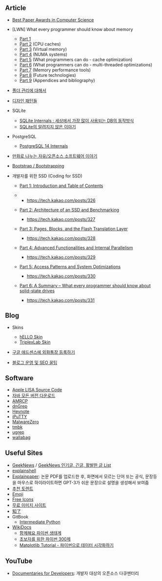 ## Article

* [Best Paper Awards in Computer Science](https://jeffhuang.com/best_paper_awards/)
* [LWN] What every programmer should know about memory
  * [Part 1](https://lwn.net/Articles/250967/)
  * [Part 2](http://lwn.net/Articles/252125/) (CPU caches)
  * [Part 3](http://lwn.net/Articles/253361/) (Virtual memory)
  * [Part 4](http://lwn.net/Articles/254445/) (NUMA systems)
  * [Part 5](http://lwn.net/Articles/255364/) (What programmers can do - cache optimization)
  * [Part 6](http://lwn.net/Articles/256433/) (What programmers can do - multi-threaded optimizations)
  * [Part 7](http://lwn.net/Articles/257209/) (Memory performance tools)
  * [Part 8](https://lwn.net/Articles/258154/) (Future technologies)
  * [Part 9](https://lwn.net/Articles/258188/) (Appendices and bibliography)

* [폴더 관리에 대해서](computer/2022-10-25-folder-management.md)
* [디자인 패턴들](https://refactoring.guru/ko/design-patterns)
* SQLite
  * [SQLite Internals : 세상에서 가장 많이 사용되는 DB의 동작방식](https://www.compileralchemy.com/books/sqlite-internals/)
  * [SQLite의 알려지지 않은 이야기](https://corecursive.com/066-sqlite-with-richard-hipp/)

* PostgreSQL
  * [PostgreSQL 14 Internals](https://postgrespro.com/community/books/internals)

* [만화로 나누는 자유/오픈소스 소프트웨어 이야기](https://joone.net/)
* [Bootstrap / Bootstrapping](computer/2023-01-26-bootstrap.md)

- 개발자를 위한 SSD (Coding for SSD)

  - [Part 1: Introduction and Table of Contents](http://codecapsule.com/2014/02/12/coding-for-ssds-part-1-introduction-and-table-of-contents/)

  - - https://tech.kakao.com/posts/326
  - [Part 2: Architecture of an SSD and Benchmarking](http://codecapsule.com/2014/02/12/coding-for-ssds-part-2-architecture-of-an-ssd-and-benchmarking/)
    - https://tech.kakao.com/posts/327
  - [Part 3: Pages, Blocks, and the Flash Translation Layer](http://codecapsule.com/2014/02/12/coding-for-ssds-part-3-pages-blocks-and-the-flash-translation-layer/)
    - https://tech.kakao.com/posts/328
  - [Part 4: Advanced Functionalities and Internal Parallelism](http://codecapsule.com/2014/02/12/coding-for-ssds-part-4-advanced-functionalities-and-internal-parallelism/)
    - https://tech.kakao.com/posts/329
  - [Part 5: Access Patterns and System Optimizations](http://codecapsule.com/2014/02/12/coding-for-ssds-part-5-access-patterns-and-system-optimizations/)
    - https://tech.kakao.com/posts/330
  - [Part 6: A Summary – What every programmer should know about solid-state drives](http://codecapsule.com/2014/02/12/coding-for-ssds-part-6-a-summary-what-every-programmer-should-know-about-solid-state-drives/)
    - https://tech.kakao.com/posts/331



## Blog

- Skins
  - [hELLO Skin](https://pronist.tistory.com/5?utm_source=pocket_saves)
  - [TriplexLab Skin](https://triplexlab.tistory.com/126?utm_source=pocket_saves)

- [구글 애드센스에 외화통장 등록하기](https://gddong22.tistory.com/95?utm_source=pocket_saves)

- [블로그 운영 및 SEO 꿀팁](https://tilnote.io/pages/63ae6ee0ea7d95e3dd7e5cee?utm_source=pocket_saves)




## Software

- [Apple LISA Source Code](https://info.computerhistory.org/apple-lisa-code)
- [자바 모든 버전 다운로드](https://nhj12311.tistory.com/37)
- [AMRCP](http://amrcpblog.blogspot.com/)
- [dnGrep](https://github.com/dnGrep/dnGrep)
- [Heynote](https://heynote.com/)
- [iPuTTY](https://github.com/iPuTTY)
- [MalwareZero](https://malzero.xyz/)
- [tmbk](https://github.com/linhx/tbmk)
- [ugrep](https://ugrep.com/)
- [wallabag](https://github.com/wallabag/wallabag)





## Useful Sites

- [GeekNews](https://news.hada.io/) / [GeekNews 인기글, 긴글, 활발한 글 List](https://news.hada.io/lists)
- [explainshell](https://explainshell.com/)
- [Explainpaper](https://www.explainpaper.com/): 논문 PDF를 업로드한 후, 화면에서 모르는 단어 또는 공식, 문장등을 마우스로 하이라이트하면 GPT-3가 쉬운 문장으로 설명을 생성해서 보여줌
- [추천 토렌트](http://jaewook.net/)
- [Emoji](https://getemoji.com/)
- [Free Icons](https://icon-icons.com/)
- [무료 이미지 사이트](https://tilnote.io/pages/633fa165063affca64d8cc1b)
- [知了](https://zhile.io/)
- GitBook
  - [Intermediate Python](https://ddanggle.gitbooks.io/interpy-kr/content/)
- [WikiDocs](https://wikidocs.net/)
  - [함께해요 파이썬 생태계](https://wikidocs.net/book/14021)
  - [초보자를 위한 파이썬 300제](https://wikidocs.net/book/922)
  - [Matplotlib Tutorial - 파이썬으로 데이터 시각화하기](https://wikidocs.net/book/5011)




## YouTube

- [Documentaries for Developers](https://www.youtube.com/playlist?list=PLtEPUaeDclku1ECmuN3IsUimHApukWIOf): 개발자 대상의 오픈소스 다큐멘터리

